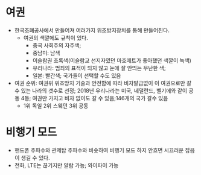 # 여권
* 한국조폐공사에서 만들어져 여러가지 위조방지장치를 통해 만들어진다.
  * 여권의 색깔에도 규칙이 있다. 
    * 중국 사회주의 자주색;
    * 중남미: 남색
    * 이슬람권 초록색(이슬람교 선지자였던 마호메트가 좋아했던 색깔이 녹색)
    * 우리나라: 범죄의 표적이 되지 않고 눈에 잘 안띄는 무난한 색;
    * 일본: 빨간색; 국가들이 선택할 수도 있음
* 여권 순위: 여권위 위조방지 기술과 안전함에 따라 비자발급없이 이 여권으로만 갈 수 있는 나라의 갯수로 선정; 2018년 우리나라는 미국, 네덜란드, 벨기에와 같이 공동 4등; 여권만 가지고 비자 없이도 갈 수 있음;146개의 국가 갈수 있음
  * 1위 독일 2위 스웨던 3위 공동

# 비행기 모드
* 핸드폰 주파수와 관제탑 주파수와 비슷하여 비행기 모드 하지 안흐면 시끄러운 잡음이 생길 수 있다.
* 전화, LTE는 끊기지만 알람 가능; 와이파이 가능
